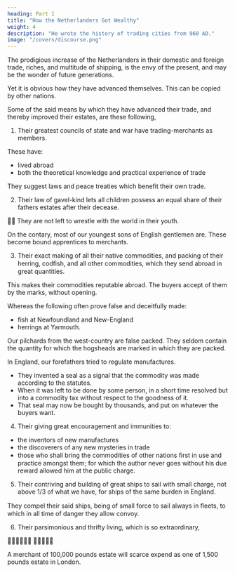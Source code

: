 ```yaml
---
heading: Part 1
title: "How the Netherlanders Got Wealthy"
weight: 4
description: "He wrote the history of trading cities from 960 AD."
image: "/covers/discourse.png"
---
```




The prodigious increase of the Netherlanders in their domestic and foreign trade, riches, and multitude of shipping, is the envy of the present, and may be the wonder of future generations.

Yet it is obvious how they have advanced themselves. This can be copied by other nations. 

 <!-- are , and in a great measure imitable by most other nations, but more easily by us of this kingdom of England, which I shall endeavour to demonstrate in the following discourse. -->

Some of the said means by which they have advanced their trade, and 
thereby improved their estates, are these following,

1. Their greatest councils of state and war have trading-merchants as members. 

These have:
- lived abroad
- both the theoretical knowledge and practical experience of trade

They suggest laws and peace treaties which benefit their own trade.

2. Their law of gavel-kind lets all children possess an equal share of their fathers estates after their decease.  

<!-- [ Johnson’s Dictionary reports that the custom is in force in various parts of En-
gland, but especially in Kent. See Silas Taylor, The History of Gavel-kind (London: John
Starkey, ; repr. ).] -->

They are not left to wrestle with the world in their youth. 

On the contary, most of our youngest sons of English gentlemen are. These become bound apprentices to merchants.


3. Their exact making of all their native commodities, and packing of their herring, codﬁsh, and all other commodities, which they send abroad in great quantities.

This makes their commodities reputable abroad. The buyers accept of them by the marks, without opening. 

Whereas the following often prove false and deceitfully made:
- fish at Newfoundland and New-England
- herrings at Yarmouth.

Our pilchards from the west-country are false packed. They seldom contain the quantity for which the hogsheads are marked in which they are packed.

In England, our forefathers tried to regulate manufactures. 
- They invented a seal as a signal that the commodity was made according to the statutes.
- When it was left to be done by some person, in a short time resolved but into a commodity tax without respect to the goodness of it. 
- That seal may now be bought by thousands, and put on whatever the buyers want.


4. Their giving great encouragement and immunities to:

- the inventors of new manufactures
- the discoverers of any new mysteries in trade
- those who shall bring the commodities of other nations ﬁrst in use and practice amongst them; for which the author never goes without his due reward allowed him at the public charge.


5. Their contriving and building of great ships to sail with small charge, not above 1/3 of what we have, for ships of the same burden in England.

They compel their said ships, being of small force to sail always in ﬂeets, to which in all time of danger they allow convoy.


6. Their parsimonious and thrifty living, which is so extraordinary,

<!-- . [Also pilcher; a herring-like ﬁsh caught in Cornwall.]

. [See also Edward Misselden, Free Trade, or The Meanes to Make Trade Florish (Lon-
don: Legatt, ).] -->
 

A merchant of 100,000 pounds estate will scarce expend as one of 1,500 pounds estate in London.

